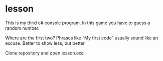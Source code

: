 # lesson
This is my third c# console program. In this game you have to guess a random number.


Where are the first two?
Phrases like “My first code” usually sound like an excuse.
Better to show less, but better

Clone repository and open lesson.exe		
